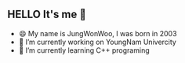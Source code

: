 ## HELLO It's me 👋
- 😄 My name is JungWonWoo, I was born in 2003
- 🔭 I’m currently working on YoungNam Univercity
- 🌱 I’m currently learning C++ programing
<!--
**lmustangl/lmustangl** is a ✨ _special_ ✨ repository because its `README.md` (this file) appears on your GitHub profile.

Here are some ideas to get you started:

- 🔭 I’m currently working on ...
- 🌱 I’m currently learning ...
- 👯 I’m looking to collaborate on ...
- 🤔 I’m looking for help with ...
- 💬 Ask me about ...
- 📫 How to reach me: ...
- 😄 Pronouns: ...
- ⚡ Fun fact: ...
-->
